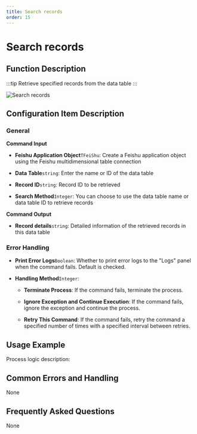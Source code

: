 ```yaml
---
title: Search records
order: 15
---
```


# Search records

## Function Description

:::tip 
Retrieve specified records from the data table
:::

![Search records](../../../../assets/Search%20records_command.png)

## Configuration Item Description

### General

**Command Input**

- **Feishu Application Object**`TFeiShu`: Create a Feishu application object using the Feishu multidimensional table connection

- **Data Table**`string`: Enter the name or ID of the data table

- **Record ID**`string`: Record ID to be retrieved

- **Search Method**`Integer`: You can choose to use the data table name or data table ID to retrieve records


**Command Output**

- **Record details**`string`: Detailed information of the retrieved records in this data table

### Error Handling

- **Print Error Logs**`Boolean`: Whether to print error logs to the "Logs" panel when the command fails. Default is checked. 

- **Handling Method**`Integer`:

    - **Terminate Process**: If the command fails, terminate the process.

    - **Ignore Exception and Continue Execution**: If the command fails, ignore the exception and continue the process.

    - **Retry This Command**: If the command fails, retry the command a specified number of times with a specified interval between retries.

## Usage Example

Process logic description:

## Common Errors and Handling

None

## Frequently Asked Questions

None

